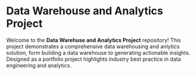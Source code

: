 # Data Warehouse and Analytics Project

Welcome to the **Data Warehuse and Analytics Project** repository! 
This project demonstrates a comprehensive data warehousing and anlytics solution, form building a data warehouse to generating actionable insights. Designed as a portfolio project highlights industry best practice in data engineering and analytics.
